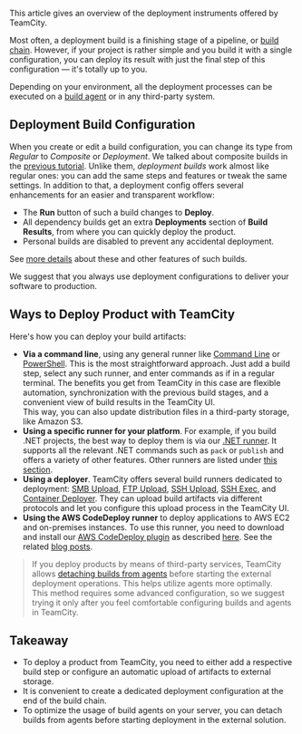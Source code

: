 [//]: # (title: Deploy Build)
[//]: # (auxiliary-id: Deploy Build)

This article gives an overview of the deployment instruments offered by TeamCity.

Most often, a deployment build is a finishing stage of a pipeline, or [build chain](build-chain.md). However, if your project is rather simple and you build it with a single configuration, you can deploy its result with just the final step of this configuration — it's totally up to you.

Depending on your environment, all the deployment processes can be executed on a [build agent](build-agent.md) or in any third-party system.

## Deployment Build Configuration

When you create or edit a build configuration, you can change its type from _Regular_ to _Composite_ or _Deployment_. We talked about composite builds in the [previous tutorial](create-pipeline.md#Complete+Chain+with+Tests). Unlike them, _deployment builds_ work almost like regular ones: you can add the same steps and features or tweak the same settings. In addition to that, a deployment config offers several enhancements for an easier and transparent workflow:
* The __Run__ button of such a build changes to __Deploy__.
* All dependency builds get an extra __Deployments__ section of __Build Results__, from where you can quickly deploy the product.
* Personal builds are disabled to prevent any accidental deployment.

See [more details](deployment-build-configuration.md) about these and other features of such builds.

We suggest that you always use deployment configurations to deliver your software to production.

## Ways to Deploy Product with TeamCity

Here's how you can deploy your build artifacts:
* __Via a command line__, using any general runner like [Command Line](command-line.md) or [PowerShell](powershell.md). This is the most straightforward approach. Just add a build step, select any such runner, and enter commands as if in a regular terminal. The benefits you get from TeamCity in this case are flexible automation, synchronization with the previous build stages, and a convenient view of build results in the TeamCity UI.  
  This way, you can also update distribution files in a third-party storage, like Amazon S3.
* __Using a specific runner for your platform__. For example, if you build .NET projects, the best way to deploy them is via our [.NET runner](net.md). It supports all the relevant .NET commands such as `pack` or `publish` and offers a variety of other features. Other runners are listed under [this section](configuring-build-steps.md).
* __Using a deployer__. TeamCity offers several build runners dedicated to deployment: [SMB Upload](smb-upload.md), [FTP Upload](ftp-upload.md), [SSH Upload](ssh-upload.md), [SSH Exec](ssh-exec.md), and [Container Deployer](container-deployer.md). They can upload build artifacts via different protocols and let you configure this upload process in the TeamCity UI.
* __Using the AWS CodeDeploy runner__ to deploy applications to AWS EC2 and on-premises instances. To use this runner, you need to download and install our [AWS CodeDeploy plugin](https://plugins.jetbrains.com/plugin/9018-aws-codedeploy) as described [here](installing-additional-plugins.md). See the related [blog posts](https://blog.jetbrains.com/teamcity/tag/codedeploy/).

>If you deploy products by means of third-party services, TeamCity allows [detaching builds from agents](detaching-build-from-agent.md) before starting the external deployment operations. This helps utilize agents more optimally.  
>This method requires some advanced configuration, so we suggest trying it only after you feel comfortable configuring builds and agents in TeamCity.

## Takeaway

* To deploy a product from TeamCity, you need to either add a respective build step or configure an automatic upload of artifacts to external storage.
* It is convenient to create a dedicated deployment configuration at the end of the build chain.
* To optimize the usage of build agents on your server, you can detach builds from agents before starting deployment in the external solution.
